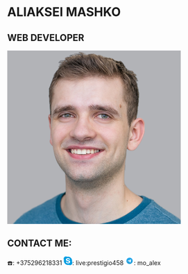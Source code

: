 # **ALIAKSEI MASHKO**
## WEB DEVELOPER
![Profile image wasn't loaded](/images/profileImage.png)
## **CONTACT ME:**
:phone:: +375296218331
![?](/images/skype_logo.png): live:prestigio458
![?](/images/telegram_logo.png): mo_alex
